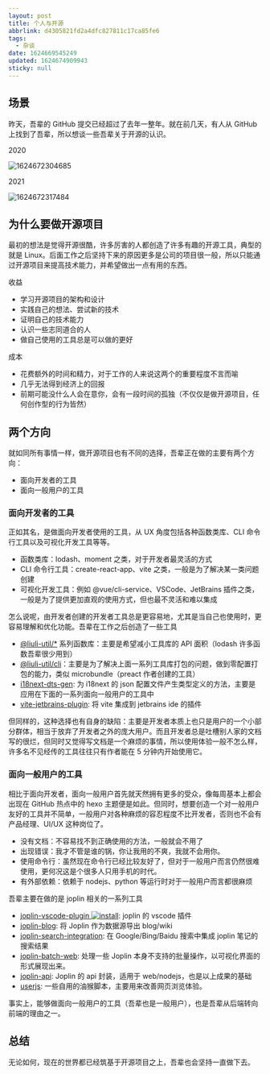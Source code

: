 ```yaml
---
layout: post
title: 个人与开源
abbrlink: d4305821fd2a4dfc827811c17ca85fe6
tags:
  - 杂谈
date: 1624669545249
updated: 1624674909943
sticky: null
---
```


## 场景

昨天，吾辈的 GitHub 提交已经超过了去年一整年。就在前几天，有人从 GitHub 上找到了吾辈，所以想谈一些吾辈关于开源的认识。

2020

![1624672304685](/resource/4d3552ea84da470f94be5a4265cb37b4.png)

2021

![1624672317484](/resource/e6d42dad38404bb98f6b44003be4d0b6.png)

## 为什么要做开源项目

最初的想法是觉得开源很酷，许多厉害的人都创造了许多有趣的开源工具，典型的就是 Linux。后面工作之后坚持下来的原因更多是公司的项目很一般，所以只能通过开源项目来提高技术能力，并希望做出一点有用的东西。

收益

- 学习开源项目的架构和设计
- 实践自己的想法、尝试新的技术
- 证明自己的技术能力
- 认识一些志同道合的人
- 做自己使用的工具总是可以做的更好

成本

- 花费额外的时间和精力，对于工作的人来说这两个的重要程度不言而喻
- 几乎无法得到经济上的回报
- 前期可能没什么人会在意你，会有一段时间的孤独（不仅仅是做开源项目，任何创作型的行为皆然）

## 两个方向

就如同所有事情一样，做开源项目也有不同的选择，吾辈正在做的主要有两个方向：

- 面向开发者的工具
- 面向一般用户的工具

### 面向开发者的工具

正如其名，是做面向开发者使用的工具，从 UX 角度包括各种函数类库、CLI 命令行工具以及可视化开发工具等等。

- 函数类库：lodash、moment 之类，对于开发者最灵活的方式
- CLI 命令行工具：create-react-app、vite 之类，一般是为了解决某一类问题创建
- 可视化开发工具：例如 @vue/cli-service、VSCode、JetBrains 插件之类，一般是为了提供更加直观的使用方式，但也最不灵活和难以集成

怎么说呢，由开发者创建的开发者工具总是更容易地，尤其是当自己也使用时，更容易理解和优化功能。吾辈在工作之后创造了一些工具

- [@liuli-util/\*](https://github.com/rxliuli/liuli-util) 系列函数库：主要是希望减小工具库的 API 面积（lodash 许多函数吾辈很少用到）
- [@liuli-util/cli](https://www.npmjs.com/package/@liuli-util/cli)：主要是为了解决上面一系列工具库打包的问题，做到零配置打包的能力，类似 microbundle（preact 作者创建的工具）
- [i18next-dts-gen](https://www.npmjs.com/package/@liuli-util/i18next-dts-gen): 为 i18next 的 json 配置文件产生类型定义的方法，主要是应用在下面的一系列面向一般用户的工具中
- [vite-jetbrains-plugin](https://plugins.jetbrains.com/plugin/16897): 将 vite 集成到 jetbrains ide 的插件

但同样的，这种选择也有自身的缺陷：主要是开发者本质上也只是用户的一个小部分群体，相当于放弃了开发者之外的庞大用户。而且开发者总是吐槽别人家的文档写的很烂，但同时又觉得写文档是一个麻烦的事情，所以使用体验一般不怎么样，许多名不见经传的工具往往只有作者能在 5 分钟内开始使用它。

### 面向一般用户的工具

相比于面向开发者，面向一般用户首先就天然拥有更多的受众，像每周基本上都会出现在 GitHub 热点中的 hexo 主题便是如此。但同时，想要创造一个对一般用户友好的工具并不简单，一般用户对各种麻烦的容忍程度不比开发者，否则也不会有产品经理、UI/UX 这种岗位了。

- 没有文档：不容易找不到正确使用的方法，一般就会不用了
- 出现错误：我才不管是谁的锅，你让我用的不爽，我就不会用你。
- 使用命令行：虽然现在命令行已经比较友好了，但对于一般用户而言仍然很难使用，更何况这是个很多人只用手机的时代。
- 有外部依赖：依赖于 nodejs、python 等运行时对于一般用户而言都很麻烦

吾辈主要在做的是 joplin 相关的一系列工具

- [joplin-vscode-plugin ![install](https://img.shields.io/visual-studio-marketplace/i/rxliuli.joplin-vscode-plugin)](https://marketplace.visualstudio.com/items?itemName=rxliuli.joplin-vscode-plugin&ssr=false#overview): joplin 的 vscode 插件
- [joplin-blog](https://www.npmjs.com/package/joplin-blog): 将 Joplin 作为数据源导出 blog/wiki
- [joplin-search-integration](https://chrome.google.com/webstore/detail/joplin-search-integration/mcjkdcifkhjenpfjacnbhpdcnjknjkhj): 在 Google/Bing/Baidu 搜索中集成 joplin 笔记的搜索结果
- [joplin-batch-web](https://joplin-utils.rxliuli.com/joplin-batch-web/): 处理一些 Joplin 本身不支持的批量操作，以可视化界面的形式展现出来。
- [joplin-api](https://www.npmjs.com/package/joplin-api): Joplin 的 api 封装，适用于 web/nodejs，也是以上成果的基础
- [userjs](https://github.com/rxliuli/userjs): 一些自用的油猴脚本，主要用来改善网页浏览体验。

事实上，能够做面向一般用户的工具（吾辈也是一般用户），也是吾辈从后端转向前端的理由之一。

## 总结

无论如何，现在的世界都已经筑基于开源项目之上，吾辈也会坚持一直做下去。
